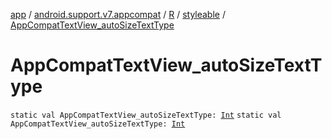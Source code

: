 [app](../../../index.md) / [android.support.v7.appcompat](../../index.md) / [R](../index.md) / [styleable](index.md) / [AppCompatTextView_autoSizeTextType](./-app-compat-text-view_auto-size-text-type.md)

# AppCompatTextView_autoSizeTextType

`static val AppCompatTextView_autoSizeTextType: `[`Int`](https://kotlinlang.org/api/latest/jvm/stdlib/kotlin/-int/index.html)
`static val AppCompatTextView_autoSizeTextType: `[`Int`](https://kotlinlang.org/api/latest/jvm/stdlib/kotlin/-int/index.html)
